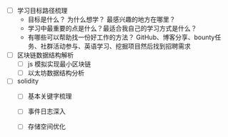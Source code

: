 
- [ ] 学习目标路径梳理
	- 目标是什么？ 为什么想学？ 最感兴趣的地方在哪里？
	- 学习中最重要的点是什么？最适合我自己的学习方式是什么？
	- 有哪些可以帮助找一份好工作的方法？ GitHub、博客分享、bounty任务、社群活动参与、英语学习、挖掘项目然后找到招聘需求
- [ ] 区块链数据结构解析
	- [ ] js 模拟实现最小区块链
	- [ ] 以太坊数据结构分析
- [ ] solidity 
	- [ ] 基本关键字梳理
	- [ ] 事件日志深入
	- [ ] 存储空间优化




